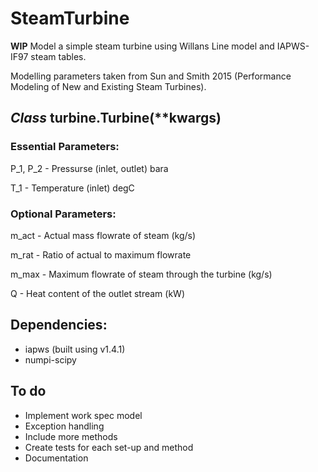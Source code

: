 # SteamTurbine
**WIP** Model a simple steam turbine using Willans Line model and IAPWS-IF97 steam tables.

Modelling parameters taken from Sun and Smith 2015 (Performance Modeling of New and Existing Steam Turbines).

## *Class* turbine.Turbine(\*\*kwargs)
### Essential Parameters:
P_1, P_2  - Pressurse (inlet, outlet) bara

T_1       - Temperature (inlet) degC

### Optional Parameters:
m_act     - Actual mass flowrate of steam (kg/s)

m_rat     - Ratio of actual to maximum flowrate

m_max     - Maximum flowrate of steam through the turbine (kg/s)

Q         - Heat content of the outlet stream (kW)

## Dependencies:
* iapws (built using v1.4.1)
* numpi-scipy

## To do

* Implement work spec model
* Exception handling
* Include more methods
* Create tests for each set-up and method
* Documentation

